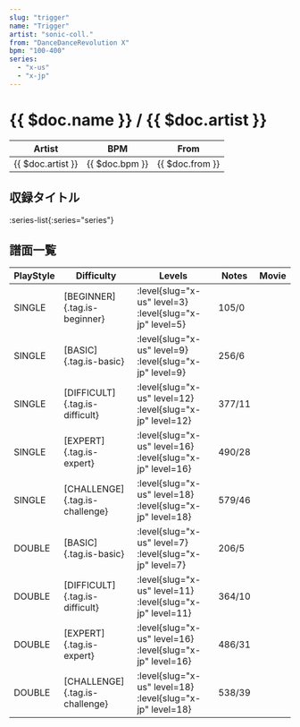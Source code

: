 ```yaml
---
slug: "trigger"
name: "Trigger"
artist: "sonic-coll."
from: "DanceDanceRevolution X"
bpm: "100-400"
series:
  - "x-us"
  - "x-jp"
---
```


# {{ $doc.name }} / {{ $doc.artist }}

|Artist|BPM|From|
|------|---|----|
|{{ $doc.artist }}|{{ $doc.bpm }}|{{ $doc.from }}|

## 収録タイトル

:series-list{:series="series"}

## 譜面一覧

|PlayStyle|Difficulty|Levels|Notes|Movie|
|---------|----------|------|-----|-----|
|SINGLE|[BEGINNER]{.tag.is-beginner}|<div class="field is-grouped is-grouped-multiline"> :level{slug="x-us" level=3} :level{slug="x-jp" level=5}</div>|105/0||
|SINGLE|[BASIC]{.tag.is-basic}|<div class="field is-grouped is-grouped-multiline"> :level{slug="x-us" level=9} :level{slug="x-jp" level=9}</div>|256/6||
|SINGLE|[DIFFICULT]{.tag.is-difficult}|<div class="field is-grouped is-grouped-multiline"> :level{slug="x-us" level=12} :level{slug="x-jp" level=12}</div>|377/11||
|SINGLE|[EXPERT]{.tag.is-expert}|<div class="field is-grouped is-grouped-multiline"> :level{slug="x-us" level=16} :level{slug="x-jp" level=16}</div>|490/28||
|SINGLE|[CHALLENGE]{.tag.is-challenge}|<div class="field is-grouped is-grouped-multiline"> :level{slug="x-us" level=18} :level{slug="x-jp" level=18}</div>|579/46||
|DOUBLE|[BASIC]{.tag.is-basic}|<div class="field is-grouped is-grouped-multiline"> :level{slug="x-us" level=7} :level{slug="x-jp" level=7}</div>|206/5||
|DOUBLE|[DIFFICULT]{.tag.is-difficult}|<div class="field is-grouped is-grouped-multiline"> :level{slug="x-us" level=11} :level{slug="x-jp" level=11}</div>|364/10||
|DOUBLE|[EXPERT]{.tag.is-expert}|<div class="field is-grouped is-grouped-multiline"> :level{slug="x-us" level=16} :level{slug="x-jp" level=16}</div>|486/31||
|DOUBLE|[CHALLENGE]{.tag.is-challenge}|<div class="field is-grouped is-grouped-multiline"> :level{slug="x-us" level=18} :level{slug="x-jp" level=18}</div>|538/39||
